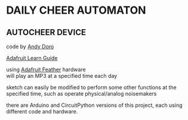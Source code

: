 # DAILY CHEER AUTOMATON 
## AUTOCHEER DEVICE

code by [Andy Doro](https://andydoro.com/)

[Adafruit Learn Guide](https://learn.adafruit.com/daily-cheer-automaton/)

using [Adafruit Feather](https://www.adafruit.com/feather) hardware\
will play an MP3 at a specified time each day

sketch can easily be modified to perform some other functions at the specified time, such as operate physical/analog noisemakers

there are Arduino and CircuitPython versions of this project, each using different code and hardware.
